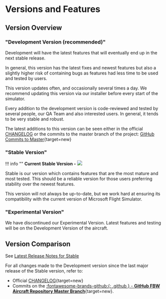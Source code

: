 # Versions and Features

## Version Overview

### "Development Version (recommended)"

Development will have the latest features that will eventually end up in the next stable release.

In general, this version has the latest fixes and newest features but also a slightly higher risk of containing bugs as features had less time to be used and tested by users.

This version updates often, and occasionally several times a day. We recommend updating this version via our installer before every start of the simulator.

Every addition to the development version is code-reviewed and tested by several people, our QA Team and also interested users. In general, it tends to be very stable and robust.

The latest additions to this version can be seen either in the official [CHANGELOG](https://github.com/flybywiresim/aircraft/blob/master/.github/CHANGELOG.md) or the commits to the master branch of the project: [GitHub Commits to Master](https://github.com/flybywiresim/aircraft/commits/master){target=new}

### "Stable Version"

!!! info ""
    **Current Stable Version -** <img src="https://img.shields.io/github/v/release/flybywiresim/aircraft.svg?color=2F4E5B&style=flat" />

Stable is our version which contains features that are the most mature and most tested. This should be a reliable version for those users preferring stability over the newest features.

This version will not always be up-to-date, but we work hard at ensuring its compatibility with the current version of Microsoft Flight Simulator.

### "Experimental Version"

We have discontinued our Experimental Version. Latest features and testing will be on the Development Version of the aircraft. 

## Version Comparison

See [Latest Release Notes for Stable](/latest-release)

For all changes made to the Development version since the last major release of the Stable version, refer to:

- Official [CHANGELOG](https://github.com/flybywiresim/aircraft/blob/master/.github/CHANGELOG.md#080){target=new}
- Commits on the [:fontawesome-brands-github:{: .github } - **GitHub FBW Aircraft Repository Master Branch**](https://github.com/flybywiresim/aircraft/commits/master){target=new}.
